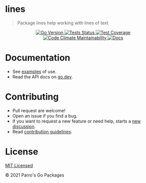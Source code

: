 # lines

> Package lines help working with lines of text

<div align="center">
<a 
    href="https://github.com/parrogo/lines/blob/main/go.mod#L3" style="display: inline">
    <img 
        alt="Go Version" 
        src="https://img.shields.io/github/go-mod/go-version/parrogo/lines?style=flat&logo=go">
</a>
<a 
    href="https://github.com/parrogo/lines/actions/workflows/go.yml" 
    style="display: inline"> 
    <img 
        alt="Tests Status" 
        src="https://img.shields.io/github/workflow/status/parrogo/lines/Test/main?style=flat&label=Tests&logo=github">
</a>
<a 
    href="https://codeclimate.com/repos/60704589b8138701bb001bf0/test_coverage"
    style="display: inline">
    <img alt="Test Coverage"  
        src="https://api.codeclimate.com/v1/badges/52a9c76abb0aeda673c1/test_coverage" />
</a>
<a 
    href="https://codeclimate.com/repos/60704589b8138701bb001bf0/maintainability"
    style="display: inline">
    <img alt="Code Climate Maintainability" 
        src="https://api.codeclimate.com/v1/badges/52a9c76abb0aeda673c1/maintainability" 
    />
</a>
<a 
    href="https://pkg.go.dev/github.com/parrogo/lines" 
    style="display: inline"> 
    <img 
        alt="Docs" 
        src="https://img.shields.io/badge/Docs-go.dev-blue?logo=go&logoColor=white&style=flat">
</a>
</div>



# Documentation

* See [examples](examples_test.go) of use.
* Read the API docs on [go.dev](https://pkg.go.dev/github.com/parrogo/lines).

# Contributing

* Pull request are welcome!
* Open an issue if you find a bug.
* If you want to request a new feature or need help, starts a [new discussion](https://github.com/parrogo/lines/discussions/new).
* Read [contribution guidelines](contributing.md).

# License
[MIT Licensed](LICENSE)

© 2021 Parro's Go Packages